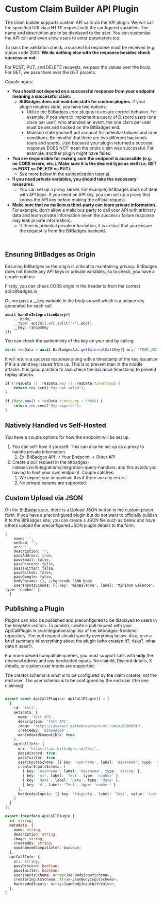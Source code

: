 # Custom Claim Builder API Plugin

The claim builder supports custom API calls via the API plugin. We will call the specified URI via a HTTP request with the configured variables. The name and description are to be displayed to the user. You can customize the API call and even allow users to enter parameters too.

To pass the validation check, a successful response must be received (e.g. status code 200). **We do nothing else with the response besides check success or not.**

For POST, PUT, and DELETE requests, we pass the values over the body. For GET, we pass them over the GET params.

Couple notes:

* **You should not depend on a successful response from your endpoint meaning a successful claim.**&#x20;
  * **BitBadges does not maintain state for custom plugins.** If your plugin requires state, you have two options:
    * Utilize the BitBadges core plugins to ensure correct behavior. For example, if you want to implement a query of Discord users (one claim per user) who attended an event, the one claim per user must be set and tracked on the BitBadges end.
    * Maintain state yourself but account for potential failures and race conditions. Be mindful that there are two different backends (ours and yours). Just because your plugin returned a success response DOES NOT mean the entire claim was successful. For example, another plugin might have failed.
* **You are responsible for making sure the endpoint is accessible (e.g. no CORS errors, etc.). Make sure it is the desired type as well (i.e. GET vs POST vs DELETE vs PUT).**
  * See more below in the authentication tutorial.
* **If you need private variables, you should take the necessary measures.**&#x20;
  * You can set up a proxy server. For example, BitBadges does not deal with API keys. If you need an API key, you can set up a proxy that knows the API key before making the official request.
* **Make sure that no malicious third-party can learn private information.** For example, don't allow a malicious party to call your API with arbitrary data and learn private information (even the success / failure response may leak private information).
  * If there is potential private information, it is critical that you ensure the request is from the BitBadges backend.&#x20;

<figure><img src="../../.gitbook/assets/image (3) (1) (1).png" alt=""><figcaption></figcaption></figure>

<figure><img src="../../.gitbook/assets/image (1) (1) (1) (1) (1) (1) (1) (1) (1).png" alt=""><figcaption></figcaption></figure>

## Ensuring BitBadges as Origin

Ensuring BitBadges as the origin is critical to maintaining privacy. BitBadges does not handle any API keys or priivate variables, so to check, you have a couple options:

Firstly, you can check CORS origin in the header is from the correct api.bitbadges.io

Or, we pass a \_\_key variable in the body as well which is a unique key generated for each call.

<pre class="language-typescript"><code class="lang-typescript"><strong>await handleIntegrationQuery({
</strong>    ...body,
    __type: apiCall.uri.split('/').pop(),
    __key: randomKey
});
</code></pre>

You can check the authenticity of the key on your end by calling&#x20;

```typescript
const resData = await BitBadgesApi.getExternalCallKey({ uri: 'YOUR_URI', key: '' })
```

It will return a success response along with a timestamp of the key issuance if it is a valid key issued from us. This is to prevent man in the middle attacks. It is good practice to also check the issuance timestamp to prevent replay attacks.

```javascript
if (!resData || !resData.key || !resData.timestamp) {
    return res.send('Key not valid');
}

if (Date.now() > resData.timestamp + 60000) {
    return res.send('Key expired');
}
```

## Natively Handled vs Self-Hosted

You have a couple options for how the endpoint will be set up.&#x20;

1. You can self-host it yourself. This can also be set up as a proxy to handle private information.&#x20;
   1. Ex: BitBadges API -> Your Endpoint -> Other API
2. Create a pull request in the bitbadges-indexer/src/integrations/integration-query-handlers, and this avoids you having to host your own endpoint. Couple catches:
   1. We expect you to maintain this if there are any errors.
   2. No private params are supported.

## Custom Upload via JSON

On the BitBadges site, there is a Upload JSON button in the custom plugin form. If you have a preconfigured plugin but do not want to officially publish it to the BitBadges site, you can create a JSON file such as below and have others upload the preconfigured JSON plugin details to the form.

```typescriptreact
{
    name: '',
    method: '',
    uri: '',
    description: '',
    passAddress: true,
    passEmail: false,
    passDiscord: false,
    passTwitter: false,
    passGithub: false,
    passGoogle: false,
    bodyParams: {}, //hardcode JSON body
    userInputsSchema: [{ key: 'minBalance', label: 'Minimum Balance', type: 'number' }]
  }
```

## Publishing a Plugin

Plugins can also be published and preconfigured to be displayed to users in the template section. To publish, create a pull request with your ApiCallPlugin in src/integrations/api.tsx of the bitbadges-frontend repository. The pull request should specify everything below. Also, give a brief summary of everything about the plugin (who created it?, risks?, what data it uses?).&#x20;

For non-indexed compatible queries, you must support calls with **only** the cosmosAddress and any hardcoded inputs. No claimId, Discord details, X details, or custom user inputs are supported.&#x20;

The creator schema is what is to be configured by the claim creator, not the end user. The user schema is to be configured by the end user (the one claiming).

<figure><img src="../../.gitbook/assets/image (2) (1) (1) (1) (1) (1).png" alt=""><figcaption></figcaption></figure>

```typescript
export const ApiCallPlugins: ApiCallPlugin[] = [
  {
    id: 'test',
    metadata: {
      name: 'Test API',
      description: 'Test API',
      image: 'https://avatars.githubusercontent.com/u/86890740',
      createdBy: 'BitBadges',
      nonIndexedCompatible: true
    },
    apiCallInfo: {
      uri: 'https://api.bitbadges.io/test',
      passDiscord: true,
      passTwitter: true,
      userInputsSchema: [{ key: 'username', label: 'Username', type: 'string' }],
      creatorInputsSchema: [
        { key: 'username', label: 'Username', type: 'string' },
        { key: 'ss', label: 'Test', type: 'number' },
        { key: 'date', label: 'Date', type: 'date' },
        { key: 'd', label: 'Test', type: 'number' }
      ],
      hardcodedInputs: [{ key: 'fdsgsdfg', label: 'Test', value: 'test' }]
    }
  }
];

export interface ApiCallPlugin {
  id: string;
  metadata: {
    name: string;
    description: string;
    image: string;
    createdBy: string;
    nonIndexedCompatible?: boolean;
  };
  apiCallInfo: {
    uri: string;
    passDiscord: boolean;
    passTwitter: boolean;
    userInputsSchema: Array<JsonBodyInputSchema>;
    creatorInputsSchema: Array<JsonBodyInputSchema>;
    hardcodedInputs: Array<JsonBodyInputWithValue>;
  };
}

```
